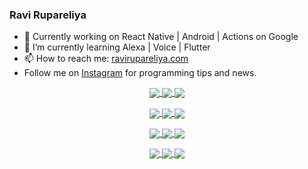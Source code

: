 ### Ravi Rupareliya

- 🔭 Currently working on React Native | Android | Actions on Google
- 🌱 I’m currently learning Alexa | Voice | Flutter
- 📫 How to reach me: [ravirupareliya.com](https://ravirupareliya.com)
- Follow me on [Instagram](https://www.instagram.com/ravi.rupareliya/) for programming tips and news.

<a href="https://www.instagram.com/ravi.rupareliya/" target="_blank">
<!-- insta-feed:START-->
<p align="center">
<img align="center" src=https://scontent-atl3-1.cdninstagram.com/v/t51.2885-15/e35/s150x150/118735524_155532192843864_2438830621806811548_n.jpg?_nc_ht=scontent-atl3-1.cdninstagram.com&_nc_cat=100&_nc_ohc=zcuyw46-wwMAX_5x-zi&oh=efa2510d5e86f780698e274d9c465c36&oe=5F7E086E />
<img align="center" src=https://scontent-atl3-1.cdninstagram.com/v/t51.2885-15/e35/s150x150/118358282_793232521422249_4194198869826492121_n.jpg?_nc_ht=scontent-atl3-1.cdninstagram.com&_nc_cat=109&_nc_ohc=cApp07t-CW4AX8diKr9&oh=2b22c62d57f69fe3ccc663f810d78a44&oe=5F80CDBC />
<img align="center" src=https://scontent-atl3-1.cdninstagram.com/v/t51.2885-15/e35/s150x150/118083536_653646245259286_4437462516989252087_n.jpg?_nc_ht=scontent-atl3-1.cdninstagram.com&_nc_cat=110&_nc_ohc=iGaIou4IvJIAX-CbWU8&oh=9637cc8d5353ae089b64a21ef85df81b&oe=5F813D5C />
</p>
<p align="center">
<img align="center" src=https://scontent-atl3-1.cdninstagram.com/v/t51.2885-15/e35/s150x150/118175330_604822603490734_6882222491011634628_n.jpg?_nc_ht=scontent-atl3-1.cdninstagram.com&_nc_cat=110&_nc_ohc=6sT5T43c3k4AX8azg-i&oh=118f56770068b8961cf4127ef21b301a&oe=5F7F7277 />
<img align="center" src=https://scontent-atl3-1.cdninstagram.com/v/t51.2885-15/e35/s150x150/117801930_118850686597100_8281062695853943386_n.jpg?_nc_ht=scontent-atl3-1.cdninstagram.com&_nc_cat=108&_nc_ohc=_yojgM_l800AX9ntXKC&oh=b6963e69ae030c2620fada290a7be68a&oe=5F7FE440 />
<img align="center" src=https://scontent-atl3-1.cdninstagram.com/v/t51.2885-15/e35/s150x150/117867292_2771207523148452_3241414180657952736_n.jpg?_nc_ht=scontent-atl3-1.cdninstagram.com&_nc_cat=100&_nc_ohc=AjZv_7FE7XcAX8RW7NU&oh=c216b7ff5d4ff29d4d8760c3ef8e7267&oe=5F7F7CA1 />
</p>
<p align="center">
<img align="center" src=https://scontent-atl3-1.cdninstagram.com/v/t51.2885-15/e35/s150x150/117931678_793632161399712_7562658963115355616_n.jpg?_nc_ht=scontent-atl3-1.cdninstagram.com&_nc_cat=100&_nc_ohc=yEsLpbIllWIAX-yoiUF&oh=7c71c5b41479ae036668c5dae55d553f&oe=5F817C37 />
<img align="center" src=https://scontent-atl3-1.cdninstagram.com/v/t51.2885-15/e35/s150x150/117747115_220949032661980_1081920512424702093_n.jpg?_nc_ht=scontent-atl3-1.cdninstagram.com&_nc_cat=104&_nc_ohc=8HFJ1ojcRTsAX97lvKk&oh=b7e8d83039e2db18c1eae0d9be42a266&oe=5F7EF416 />
<img align="center" src=https://scontent-atl3-1.cdninstagram.com/v/t51.2885-15/e35/s150x150/117564950_167171931547080_7523565149947571776_n.jpg?_nc_ht=scontent-atl3-1.cdninstagram.com&_nc_cat=100&_nc_ohc=1XCVkMVzCwcAX8ZHaw4&oh=244b029b07ff57e680fcf9c24c7f49a4&oe=5F7E245D />
</p>
<p align="center">
<img align="center" src=https://scontent-atl3-1.cdninstagram.com/v/t51.2885-15/e35/s150x150/117307859_603477283647910_4747232603067507655_n.jpg?_nc_ht=scontent-atl3-1.cdninstagram.com&_nc_cat=110&_nc_ohc=pNgUpsHWpPYAX-SbnQF&oh=83eb71a643cc3e1e6f72801bf9294b41&oe=5F812784 />
<img align="center" src=https://scontent-atl3-1.cdninstagram.com/v/t51.2885-15/e35/s150x150/117288606_1432624290459842_4050672627473038302_n.jpg?_nc_ht=scontent-atl3-1.cdninstagram.com&_nc_cat=102&_nc_ohc=j2J-sMTXRWAAX_wvDj7&oh=52586ea0a022246fffd04c4bf8156277&oe=5F812C0F />
<img align="center" src=https://scontent-atl3-1.cdninstagram.com/v/t51.2885-15/e35/s150x150/117309611_594067937926129_8782024436396678820_n.jpg?_nc_ht=scontent-atl3-1.cdninstagram.com&_nc_cat=101&_nc_ohc=-5qBzob7Y2wAX_DCA77&oh=3d293cb0c9f55897d0e702fd4987e3b0&oe=5F8024BF />
</p>

<!-- insta-feed:END-->
</a>
